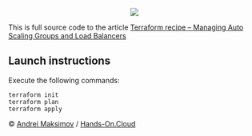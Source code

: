 <p align="center">
  <a href="https://hands-on.cloud/terraform-recipe-managing-auto-scaling-groups-and-load-balancers/" target="_blank"><img src="https://hands-on.cloud/terraform-recipe-managing-auto-scaling-groups-and-load-balancers/Terraform-recipe-Managing-Auto-Scaling-Groups-and-Load-Balancers.png"></a>
</p>

This is full source code to the article [Terraform recipe – Managing Auto Scaling Groups and Load Balancers](https://hands-on.cloud/terraform-recipe-managing-auto-scaling-groups-and-load-balancers/)

## Launch instructions

Execute the following commands:

```
terraform init
terraform plan
terraform apply
```

&copy; [Andrei Maksimov](https://www.linkedin.com/in/avmaksimov/) / [Hands-On.Cloud](https://Hands-On.Cloud)
